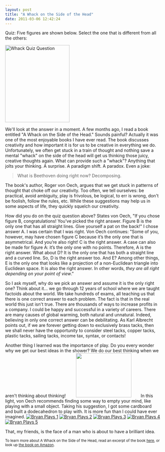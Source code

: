 ```yaml
---
layout: post
title: "A Whack on the Side of the Head"
date: 2011-03-06 12:42:24
---
```


Quiz: Five figures are shown below. Select the one that is different from all the others:

<img alt="Whack Quiz Question" class="aligncenter" src="http://www.cut-the-knot.org/manifesto/right_answer.gif" style="width: 209px; height: 250px;" title="Whack Quiz Question" />

We'll look at the answer in a moment. A few months ago, I read a book entitled "A Whack on the Side of the Head." Sounds painful? Actually it was one of the most enjoyable books I have ever read. The book discusses creativity and how important it is for us to be creative in everything we do. Unfortunately, we often get stuck in a train of thought and nothing save a mental "whack" on the side of the head will get us thinking those juicy, creative thoughts again. What can provide such a "whack"? Anything that jolts your thinking. A surprise. A paradigm shift. A paradox. Even a joke:

> What is Beethoven doing right now? Decomposing.

The book's author, Roger von Oech, argues that we get stuck in patterns of thought that choke off our creativity. Too often, we tell ourselves: be practical, avoid ambiguity, play is frivolous, be logical, to err is wrong, don't be foolish, follow the rules, etc. While these suggestions may help us in some aspects of life, they quickly squelch our creativity.

How did you do on the quiz question above? States von Oech, "If you chose figure B, congratulations! You’ve picked the right answer. Figure B is the only one that has all straight lines. Give yourself a pat on the back!" I chose answer A. I was certain that I was right. Von Oech continues: "Some of you, however, may have chosen figure C because it’s the only one that is asymmetrical. And you’re also right! C is the right answer. A case can also be made for figure A: it’s the only one with no points. Therefore, A is the right answer. What about D? It is the only one that has both a straight line and a curved line. So, D is the right answer too. And E? Among other things, E is the only one that looks like a projection of a non-Euclidean triangle into Euclidean space. It is also the right answer. In other words, *they are all right depending on your point of view*."

So I ask myself, why do we pick an answer and assume it is the only right one? Think about it... we go through 12 years of school where we are taught factoids about the world. We take hundreds of exams, all teaching us that there is one correct answer to each problem. The fact is that in the real world this just isn't true. There are thousands of ways to increase profits in a company. I could be happy and successful in a variety of careers. There are many causes of global warming, both natural and unnatural. Indeed, believing in only one correct answer can be debilitating. As Karl Albrecht points out, if we are forever getting down to exclusively brass tacks, then we shall never have the opportunity to consider steel tacks, copper tacks, plastic tacks, sailing tacks, income tax, syntax, or contacts!

Another thing I learned was the importance of play. Do you every wonder why we get our best ideas in the shower? We do our best thinking when we aren't thinking about thinking! [<img alt="" class="size-full wp-image-244 alignright" height="143" src="/assets/images/dodecahedron_web.jpg" style="margin-left: 30px; margin-right: 30px;" title="dodecahedron_web" width="180" />][1]In this light, von Oech recommends finding some way to empty your mind, like playing with a small object. Taking his suggestion, I got some cardboard and built a dodecahedron to play with. It is more fun than I could have ever imagined. [<img alt="Bryan Plays 1" class="aligncenter" src="/assets/images/1.jpg" />][2] [<img alt="Bryan Plays 2" class="aligncenter" src="/assets/images/2.jpg" />][3] [<img alt="Bryan Plays 3" class="aligncenter" src="/assets/images/3.jpg" />][4] [<img alt="Bryan Plays 4" class="aligncenter" src="/assets/images/4.jpg" />][5] [<img alt="Bryan Plays 5" class="aligncenter" src="/assets/images/5.jpg" />][6]

 [1]: /assets/images/dodecahedron_web.jpg
 [2]: /assets/images/1.jpg
 [3]: /assets/images/2.jpg
 [4]: /assets/images/3.jpg
 [5]: /assets/images/4.jpg
 [6]: /assets/images/5.jpg

That, my friends, is the face of a man who is about to have a brilliant idea.

<small>To learn more about A Whack on the Side of the Head, read an excerpt of the book <a href="http://www.hachettebookgroup.com/740C88C72CC74D3086D87EC6643D5478.htm" target="_blank" rel="noopener noreferrer" title="Excerpt of a Whack on the Side of the Head">here</a>, or look up <a href="http://www.amazon.com/Whack-Side-Head-Roger-Oech/dp/0911121005/ref=sr_1_2?ie=UTF8&qid=1299439160&sr=8-2" target="_blank" rel="noopener noreferrer" title="A Whack on the Side of the Head">the book on Amazon</a>.</small>
